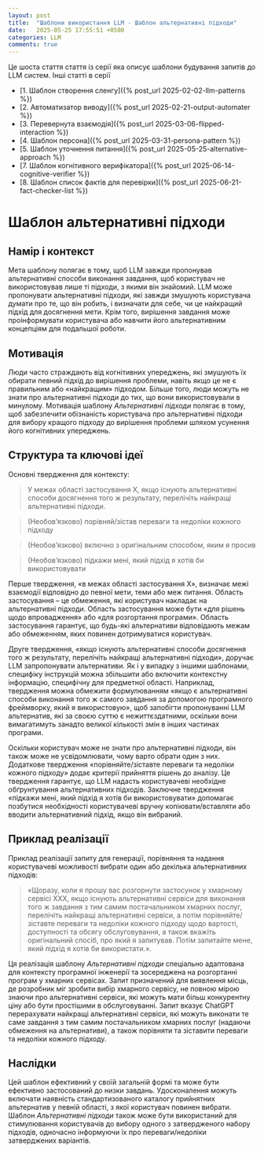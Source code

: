 ```yaml
---
layout: post
title:  "Шаблони використання LLM - Шаблон альтернативні підходи"
date:   2025-05-25 17:55:51 +0500
categories: LLM
comments: true
---
```


Це шоста стаття стаття із серії яка описує шаблони будування запитів до LLM систем.
Інші статті в серії
- [1. Шаблон створення сленгу]({% post_url 2025-02-02-llm-patterns %})
- [2. Автоматизатор виводу]({% post_url 2025-02-21-output-automater %})
- [3. Перевернута взаємодія]({% post_url 2025-03-06-flipped-interaction %})
- [4. Шаблон персона]({% post_url 2025-03-31-persona-pattern %})
- [5. Шаблон уточнення питання]({% post_url 2025-05-25-alternative-approach %})
- [7. Шаблон когнітивного верифікатора]({% post_url 2025-06-14-cognitive-verifier %})
- [8. Шаблон список фактів для перевірки]({% post_url 2025-06-21-fact-checker-list %})

# Шаблон альтернативні підходи

## Намір і контекст

Мета шаблону полягає в тому, щоб LLM завжди пропонував альтернативні способи виконання завдання, щоб користувач не використовував лише ті підходи, з якими він знайомий. LLM може пропонувати альтернативні підходи, які завжди змушують користувача думати про те, що він робить, і визначати для себе, чи це найкращий підхід для досягнення мети. Крім того, вирішення завдання може проінформувати користувача або навчити його альтернативним концепціям для подальшої роботи.

## Мотивація

Люди часто страждають від когнітивних упереджень, які змушують їх обирати певний підхід до вирішення проблеми, навіть якщо це не є правильним або «найкращим» підходом. Більше того, люди можуть не знати про альтернативні підходи до тих, що вони використовували в минулому. Мотивація шаблону *Альтернативні підходи* полягає в тому, щоб забезпечити обізнаність користувача про альтернативні підходи для вибору кращого підходу до вирішення проблеми шляхом усунення його когнітивних упереджень.

<!--more-->

## Структура та ключові ідеї

Основні твердження для контексту:

> У межах області застосування X, якщо існують альтернативні способи досягнення того ж результату, перелічіть найкращі альтернативні підходи.

> (Необов’язково) порівняй/зістав переваги та недоліки кожного підходу

> (Необов’язково) включно з оригінальним способом, яким я просив

> (Необов’язково) підкажи мені, який підхід я хотів би використовувати

Перше твердження, «в межах області застосування X», визначає межі взаємодії відповідно до певної мети, теми або меж питання. Область застосування – це обмеження, які користувач накладає на альтернативні підходи. Область застосування може бути «для рішень щодо впровадження» або «для розгортання програми». Область застосування гарантує, що будь-які альтернативи відповідають межам або обмеженням, яких повинен дотримуватися користувач.

Друге твердження, «якщо існують альтернативні способи досягнення того ж результату, перелічіть найкращі альтернативні підходи», доручає LLM запропонувати альтернативи. Як і у випадку з іншими шаблонами, специфіку інструкцій можна збільшити або включити контекстну інформацію, специфічну для предметної області. Наприклад, твердження можна обмежити формулюванням «якщо є альтернативні способи виконання того ж самого завдання за допомогою програмного фреймворку, який я використовую», щоб запобігти пропонуванні LLM альтернатив, які за своєю суттю є нежиттєздатними, оскільки вони вимагатимуть занадто великої кількості змін в інших частинах програми.

Оскільки користувач може не знати про альтернативні підходи, він також може не усвідомлювати, чому варто обрати один з них. Додаткове твердження «порівняйте/зіставте переваги та недоліки кожного підходу» додає критерії прийняття рішень до аналізу. Це твердження гарантує, що LLM надасть користувачеві необхідне обґрунтування альтернативних підходів. Заключне твердження «підкажи мені, який підхід я хотів би використовувати» допомагає позбутися необхідності користувачеві вручну копіювати/вставляти або вводити альтернативний підхід, якщо він вибраний.

## Приклад реалізації

Приклад реалізації запиту для генерації, порівняння та надання користувачеві можливості вибрати один або декілька альтернативних підходів:

>  «Щоразу, коли я прошу вас розгорнути застосунок у хмарному сервісі ХХХ, якщо існують альтернативні сервіси для виконання того ж завдання з тим самим постачальником хмарних послуг, перелічіть найкращі альтернативні сервіси, а потім порівняйте/зіставте переваги та недоліки кожного підходу щодо вартості, доступності та обсягу обслуговування, а також вкажіть оригінальний спосіб, про який я запитував. Потім запитайте мене, який підхід я хотів би використати.».

Ця реалізація шаблону *Альтернативні підходи*  спеціально адаптована для контексту програмної інженерії та зосереджена на розгортанні програм у хмарних сервісах. Запит призначений для виявлення місць, де розробник міг зробити вибір хмарного сервісу, не повною мірою знаючи про альтернативні сервіси, які можуть мати більш конкурентну ціну або бути простішими в обслуговуванні. Запит вказує ChatGPT перерахувати найкращі альтернативні сервіси, які можуть виконати те саме завдання з тим самим постачальником хмарних послуг (надаючи обмеження на альтернативи), а також порівняти та зіставити переваги та недоліки кожного підходу.

## Наслідки

Цей шаблон ефективний у своїй загальній формі та може бути ефективно застосований до низки завдань. Удосконалення можуть включати наявність стандартизованого каталогу прийнятних альтернатив у певній області, з якої користувач повинен вибрати. Шаблон *Альтернативні підходи* також може бути використаний для стимулювання користувачів до вибору одного з затвердженого набору підходів, одночасно інформуючи їх про переваги/недоліки затверджених варіантів.